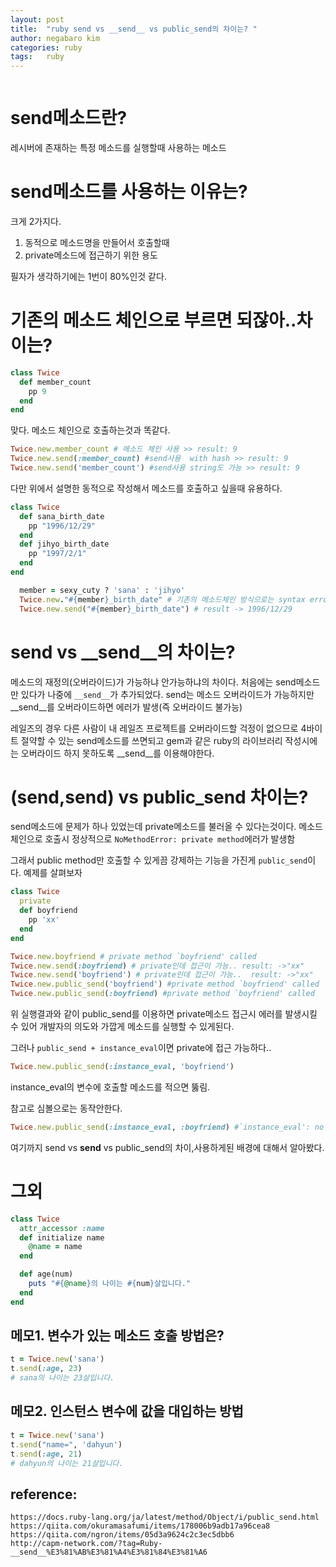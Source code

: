 ```yaml
---
layout: post
title:  "ruby send vs __send__ vs public_send의 차이는? "
author: negabaro kim
categories: ruby
tags:	ruby
---
```

```ruby
```

# send메소드란?

레시버에 존재하는 특정 메소드를 실행할때 사용하는 메소드

# send메소드를 사용하는 이유는?

크게 2가지다.

1. 동적으로 메소드명을 만들어서 호출할때
2. private메소드에 접근하기 위한 용도

필자가 생각하기에는 1번이 80%인것 같다.

# 기존의 메소드 체인으로 부르면 되잖아..차이는?

```ruby
class Twice
  def member_count
    pp 9
  end
end
```

맞다. 메소드 체인으로 호출하는것과 똑같다.

```ruby
Twice.new.member_count # 메소드 체인 사용 >> result: 9
Twice.new.send(:member_count) #send사용  with hash >> result: 9
Twice.new.send('member_count') #send사용 string도 가능 >> result: 9
```

다만 위에서 설명한 동적으로 작성해서 메소드를 호출하고 싶을때 유용하다.

```ruby
class Twice
  def sana_birth_date
    pp "1996/12/29"
  end
  def jihyo_birth_date
    pp "1997/2/1"
  end
end
```


```ruby
  member = sexy_cuty ? 'sana' : 'jihyo'
  Twice.new."#{member}_birth_date" # 기존의 메소드체인 방식으로는 syntax error발생
  Twice.new.send("#{member}_birth_date") # result -> 1996/12/29
```


# send vs __send__의 차이는?

메소드의 재정의(오버라이드)가 가능하냐 안가능하냐의 차이다.
처음에는 send메소드만 있다가 나중에 `__send__`가 추가되었다.
send는 메소드 오버라이드가 가능하지만 __send__를 오버라이드하면 에러가 발생(즉 오버라이드 불가능)

레일즈의 경우 다른 사람이 내 레일즈 프로젝트를 오버라이드할 걱정이 없으므로 4바이트 절약할 수 있는 send메소드를 쓰면되고
gem과 같은 ruby의 라이브러리 작성시에는 오버라이드 하지 못하도록 __send__를 이용해야한다.


# (send,__send__) vs public_send 차이는?

send메소드에 문제가 하나 있었는데 private메소드를 불러올 수 있다는것이다.
메소드체인으로 호출시 정상적으로 `NoMethodError: private method`에러가 발생함

그래서 public method만 호출할 수 있게끔 강제하는 기능을 가진게 `public_send`이다.
예제를 살펴보자

```ruby
class Twice
  private
  def boyfriend
    pp 'xx'
  end
end
```

```ruby
Twice.new.boyfriend # private method `boyfriend' called 
Twice.new.send(:boyfriend) # private인데 접근이 가능.. result: ->"xx"
Twice.new.send('boyfriend') # private인데 접근이 가능..  result: ->"xx"
Twice.new.public_send('boyfriend') #private method `boyfriend' called
Twice.new.public_send(:boyfriend) #private method `boyfriend' called
```

위 실행결과와 같이 public_send를 이용하면  private메소드 접근시 에러를 발생시킬 수 있어
개발자의 의도와 가깝게 메소드를 실행할 수 있게된다.


그러나 `public_send + instance_eval`이면 private에 접근 가능하다..

```ruby
Twice.new.public_send(:instance_eval, 'boyfriend')
```

instance_eval의 변수에 호출할 메소드를 적으면 뚫림.

참고로 심볼으로는 동작안한다.

```ruby
Twice.new.public_send(:instance_eval, :boyfriend) #`instance_eval': no implicit conversion of Symbol into String (TypeError) 
```


여기까지 send vs __send__ vs public_send의 차이,사용하게된 배경에 대해서 알아봤다.




# 그외

```ruby
class Twice
  attr_accessor :name
  def initialize name
    @name = name
  end

  def age(num)
    puts "#{@name}의 나이는 #{num}살입니다."
  end
end
```


## 메모1. 변수가 있는 메소드 호출 방법은?

```ruby
t = Twice.new('sana')
t.send(:age, 23)
# sana의 나이는 23살입니다.
```

## 메모2. 인스턴스 변수에 값을 대입하는 방법


```ruby
t = Twice.new('sana')
t.send("name=", 'dahyun')
t.send(:age, 21)
# dahyun의 나이는 21살입니다.
```

## reference:

```
https://docs.ruby-lang.org/ja/latest/method/Object/i/public_send.html
https://qiita.com/okuramasafumi/items/178006b9adb17a96cea8
https://qiita.com/ngron/items/05d3a9624c2c3ec5dbb6
http://capm-network.com/?tag=Ruby-__send__%E3%81%AB%E3%81%A4%E3%81%84%E3%81%A6
```
